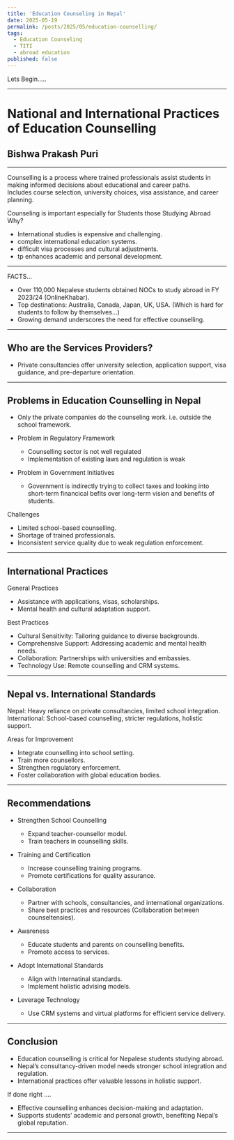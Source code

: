 ```yaml
---
title: 'Education Counseling in Nepal'
date: 2025-05-19
permalink: /posts/2025/05/education-counselling/
tags:
  - Education Counseling
  - TITI
  - abroad education
published: false
---
```


Lets Begin.....

---

# National and International Practices of Education Counselling
## Bishwa Prakash Puri


---

Counselling is a process where trained professionals assist students in making informed decisions about educational and career paths.  
Includes course selection, university choices, visa assistance, and career planning.


Counseling is important especially for Students those Studying Abroad  
Why?
- International studies is expensive and challenging.
- complex international education systems.  
- difficult visa processes and cultural adjustments.  
- tp enhances academic and personal development.

---

FACTS...
- Over 110,000 Nepalese students obtained NOCs to study abroad in FY 2023/24 (OnlineKhabar).  
- Top destinations: Australia, Canada, Japan, UK, USA.  (Which is hard for students to follow by themselves...)
- Growing demand underscores the need for effective counselling.

---

## Who are the Services Providers?  

- Private consultancies offer university selection, application support, visa guidance, and pre-departure orientation.

---

## Problems in Education Counselling in Nepal

- Only the private companies do the counseling work. i.e. outside the school framework.

- Problem in Regulatory Framework  

    - Counselling sector is not well regulated
    - Implementation of existing laws and regulation is weak




- Problem in Government Initiatives  
    - Government is indirectly trying to collect taxes and looking into short-term financical befits over long-term vision and benefits of students.

Challenges  

- Limited school-based counselling.  
- Shortage of trained professionals.  
- Inconsistent service quality due to weak regulation enforcement.


---

## International Practices

General Practices  

- Assistance with applications, visas, scholarships.  
- Mental health and cultural adaptation support.


Best Practices  

- Cultural Sensitivity: Tailoring guidance to diverse backgrounds.  
- Comprehensive Support: Addressing academic and mental health needs.  
- Collaboration: Partnerships with universities and embassies.  
- Technology Use: Remote counselling and CRM systems.

---


## Nepal vs. International Standards  

Nepal: Heavy reliance on private consultancies, limited school integration.  
International: School-based counselling, stricter regulations, holistic support.


Areas for Improvement  

- Integrate counselling into school setting.  
- Train more counsellors.  
- Strengthen regulatory enforcement.  
- Foster collaboration with global education bodies.

---

## Recommendations

- Strengthen School Counselling  

    - Expand teacher-counsellor model.  
    - Train teachers in counselling skills.


- Training and Certification  

    - Increase counselling training programs.  
    - Promote certifications for quality assurance.


- Collaboration  

    - Partner with schools, consultancies, and international organizations.  
    - Share best practices and resources (Collaboration between counseltensies).


- Awareness  

    - Educate students and parents on counselling benefits.  
    - Promote access to services.


- Adopt International Standards  

    - Align with Internatinal standards.  
    - Implement holistic advising models.


- Leverage Technology  

    - Use CRM systems and virtual platforms for efficient service delivery.

---

## Conclusion
 

- Education counselling is critical for Nepalese students studying abroad.  
- Nepal’s consultancy-driven model needs stronger school integration and regulation.  
- International practices offer valuable lessons in holistic support.


If done right ....

- Effective counselling enhances decision-making and adaptation.  
- Supports students’ academic and personal growth, benefiting Nepal’s global reputation.

---

